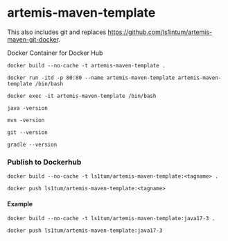 # artemis-maven-template

This also includes git and replaces https://github.com/ls1intum/artemis-maven-git-docker.

Docker Container for Docker Hub

	docker build --no-cache -t artemis-maven-template .

	docker run -itd -p 80:80 --name artemis-maven-template artemis-maven-template /bin/bash

	docker exec -it artemis-maven-template /bin/bash

	java -version
	
	mvn -version
	
	git --version

    gradle --version
	
	
### Publish to Dockerhub

	docker build --no-cache -t ls1tum/artemis-maven-template:<tagname> .

	docker push ls1tum/artemis-maven-template:<tagname>
	
	
	
#### Example

	docker build --no-cache -t ls1tum/artemis-maven-template:java17-3 .
	
	docker push ls1tum/artemis-maven-template:java17-3

